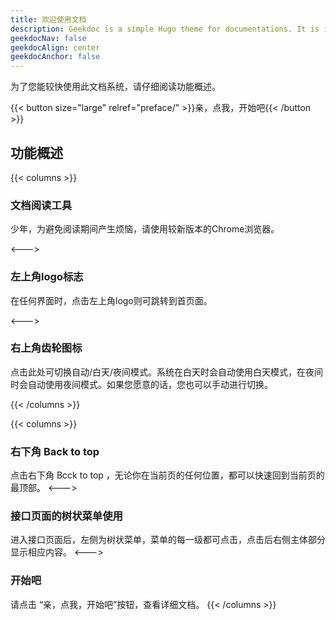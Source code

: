 ```yaml
---
title: 欢迎使用文档
description: Geekdoc is a simple Hugo theme for documentations. It is intentionally designed as a fast and lean theme and may not fit the requirements of complex projects. If a more feature-complete theme is required there are a lot of got alternatives out there.
geekdocNav: false
geekdocAlign: center
geekdocAnchor: false
---
```


<!-- markdownlint-capture -->
<!-- markdownlint-disable MD033 -->

<!-- <span class="badge-placeholder">[![Build Status](https://img.shields.io/drone/build/thegeeklab/hugo-geekdoc?logo=drone&server=https%3A%2F%2Fdrone.thegeeklab.de)](https://drone.thegeeklab.de/thegeeklab/hugo-geekdoc)</span>
<span class="badge-placeholder">[![Hugo Version](https://img.shields.io/badge/hugo-0.83-blue.svg)](https://gohugo.io)</span>
<span class="badge-placeholder">[![GitHub release](https://img.shields.io/github/v/release/thegeeklab/hugo-geekdoc)](https://github.com/thegeeklab/hugo-geekdoc/releases/latest)</span>
<span class="badge-placeholder">[![GitHub contributors](https://img.shields.io/github/contributors/thegeeklab/hugo-geekdoc)](https://github.com/thegeeklab/hugo-geekdoc/graphs/contributors)</span>
<span class="badge-placeholder">[![License: MIT](https://img.shields.io/github/license/thegeeklab/hugo-geekdoc)](https://github.com/thegeeklab/hugo-geekdoc/blob/main/LICENSE)</span> -->

<!-- markdownlint-restore -->

为了您能较快使用此文档系统，请仔细阅读功能概述。

{{< button size="large" relref="preface/" >}}亲，点我，开始吧{{< /button >}}

## 功能概述

{{< columns >}}
### 文档阅读工具

少年，为避免阅读期间产生烦恼，请使用较新版本的Chrome浏览器。

<--->

### 左上角logo标志

在任何界面时，点击左上角logo则可跳转到首页面。

<--->

### 右上角齿轮图标

点击此处可切换自动/白天/夜间模式。系统在白天时会自动使用白天模式，在夜间时会自动使用夜间模式。如果您愿意的话，您也可以手动进行切换。

{{< /columns >}}

{{< columns >}}


### 右下角 Back to top

点击右下角 Bcck to top ，无论你在当前页的任何位置，都可以快速回到当前页的最顶部。
<--->
### 接口页面的树状菜单使用

进入接口页面后，左侧为树状菜单，菜单的每一级都可点击，点击后右侧主体部分显示相应内容。
<--->

### 开始吧
请点击 “亲，点我，开始吧”按钮，查看详细文档。
{{< /columns >}}